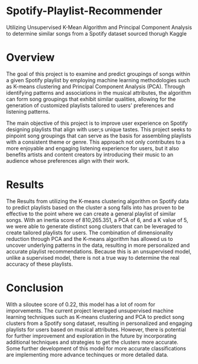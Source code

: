 # Spotify-Playlist-Recommender
Utilizing Unsupervised K-Mean Algorithm and Principal Component Analysis to determine similar songs from a Spotify dataset sourced thorugh Kaggle
# Overview

The goal of this project is to examine and predict groupings of songs within a given Spotify playlist by employing machine learning methodologies such as K-means clustering and Principal Component Analysis (PCA). Through identifying patterns and associations in the musical attributes, the algorithm can form song groupings that exhibit similar qualities, allowing for the generation of customized playlists tailored to users' preferences and listening patterns.

The main objective of this project is to improve user experience on Spotify designing playlists that align with user;s unique tastes. This project seeks to pinpoint song groupings that can serve as the basis for assembling playlists with a consistent theme or genre. This approach not only contributes to a more enjoyable and engaging listening experience for users, but it also benefits artists and content creators by introducing their music to an audience whose preferences align with their work.


# Results

The Results from utilizing the K-means clustering algorithm on Spotify data to predict playlists based on the cluster a song falls into has proven to be effective to the point where we can create a general playlist of similar songs. With an inertia score of 810,265.351, a PCA of 6, and a K value of 5, we were able to generate distinct song clusters that can be leveraged to create tailored playlists for users. The combination of dimensionality reduction through PCA and the K-means algorithm has allowed us to uncover underlying patterns in the data, resulting in more personalized and accurate playlist recommendations. Because this is an unsupervised model, unlike a supervised model, there is not a true way to determine the real accuracy of these playlists. 


# Conclusion

With a siloutee score of 0.22, this model has a lot of room for imporvements. The current project leveraged unsupervised machine learning techniques such as K-means clustering and PCA to predict song clusters from a Spotify song dataset, resulting in personalized and engaging playlists for users based on musical attributes. However, there is potential for further improvement and exploration in the future by incorporating additional techniques and strategies to get the clusters more accurate. Some further development of this model for more accurate classifications are implementing more advance techinques or more detailed data.
